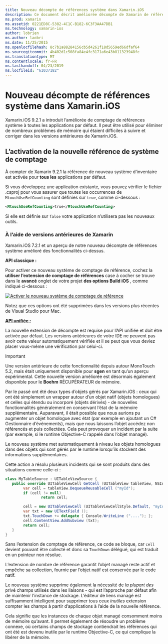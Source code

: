 ```yaml
---
title: Nouveau décompte de références système dans Xamarin.iOS
description: Ce document décrit améliorée décompte de Xamarin de références système, activée par défaut dans toutes les applications Xamarin.iOS.
ms.prod: xamarin
ms.assetid: 0221ED8C-5382-4C1C-B182-6C3F3AA47DB1
ms.technology: xamarin-ios
author: lobrien
ms.author: laobri
ms.date: 11/25/2015
ms.openlocfilehash: 8c7b1a88284156cb5d4261f18d5659ed66dfaf64
ms.sourcegitcommit: 4b402d1c508fa84e4fc3171a6e43b811323948fc
ms.translationtype: MT
ms.contentlocale: fr-FR
ms.lasthandoff: 04/23/2019
ms.locfileid: "61037182"
---
```

# <a name="new-reference-counting-system-in-xamarinios"></a>Nouveau décompte de références système dans Xamarin.iOS

Xamarin.iOS 9.2.1 a introduit l’améliorée de comptage de références système à toutes les applications par défaut. Il peut être utilisé pour éliminer de nombreux problèmes de mémoire qui étaient difficiles à suivre et corriger dans les versions antérieures de Xamarin.iOS.

## <a name="enabling-the-new-reference-counting-system"></a>L’activation de la nouvelle référence de système de comptage

À compter de Xamarin 9.2.1 la référence de nouveau système d’inventaire est activée pour **tous les** applications par défaut.

Si vous développez une application existante, vous pouvez vérifier le fichier .csproj pour vous assurer que toutes les occurrences de `MtouchUseRefCounting` sont définies sur `true`, comme ci-dessous :

```xml
<MtouchUseRefCounting>true</MtouchUseRefCounting>
```

Si elle est définie sur `false` votre application n’utilisera pas les nouveaux outils.

### <a name="using-older-versions-of-xamarin"></a>À l’aide de versions antérieures de Xamarin

Xamarin.iOS 7.2.1 et un aperçu de notre nouveau décompte de références système amélioré des fonctionnalités ci-dessus.

**API classique :**

Pour activer ce nouveau système de comptage de référence, cochez la **utiliser l’extension de comptage de références** case à cocher se trouve dans le **avancé** onglet de votre projet **des options Build iOS** , comme indiqué ci-dessous : 

[![](newrefcount-images/image1.png "Activer le nouveau système de comptage de référence")](newrefcount-images/image1.png#lightbox)

Notez que ces options ont été supprimées dans les versions plus récentes de Visual Studio pour Mac.

 **[API unifiée :](~/cross-platform/macios/unified/index.md)**

 La nouvelle extension de décompte est requise pour l’API unifiée et doit être activée par défaut. Les versions antérieures de votre IDE ne peuvent pas avoir cette valeur automatiquement vérifiée et il se peut que vous deviez placer vous-même une vérification par celui-ci.

    
> [!IMPORTANT]
> Une version antérieure de cette fonctionnalité depuis autour MonoTouch 5.2, mais était uniquement disponible pour **sgen** en tant qu’un aperçu expérimental. Cette nouvelle version améliorée est désormais également disponible pour le **Boehm** RÉCUPÉRATEUR de mémoire.


Par le passé ont été deux types d’objets gérés par Xamarin.iOS : ceux qui ont été simplement un wrapper autour d’un objet natif (objets homologues) et celles qui étendu ou incorporé (objets dérivés) - de nouvelles fonctionnalités généralement en conservant l’état de la mémoire supplémentaire. Auparavant, il était possible que nous aurions pu augmenter un objet homologue avec état (par exemple en ajoutant un C# Gestionnaire d’événements), mais que nous laissons l’objet accédez non référencés et puis collectées. Cela peut provoquer un incident par la suite (par exemple, si le runtime Objective-C rappelé dans l’objet managé).

Le nouveau système met automatiquement à niveau les objets homologues dans des objets qui sont gérés par le runtime lorsqu’ils stockent des informations supplémentaires.

Cette action a résolu plusieurs incidents qui se sont produits dans des situations comme celle-ci :

```csharp
class MyTableSource : UITableViewSource {
   public override UITableViewCell GetCell (UITableView tableView, NSIndexPath indexPath) {
        var cell = tableView.DequeueReusableCell ("myId");
        if (cell != null)
                return cell;

        cell = new UITableViewCell (UITableViewCellStyle.Default, "myId");
        var txt = new UITextField ();
        txt.TouchDown += delegate { Console.WriteLine ("...."); };
        cell.ContentView.AddSubview (txt);
        return cell;
   }
}
```

Sans l’extension de comptage de référence, ce code se bloque, car `cell` devient pouvant être collecté et donc sa `TouchDown` délégué, qui est traduit en un pointeur non résolue.

L’extension de nombre de référence garantit l’objet managé reste actif et empêche sa collection, fournie par l’objet natif est conservée par le code natif.

Le nouveau système supprime également la nécessité de *la plupart des* privé champs utilisés dans les liaisons - qui est l’approche par défaut afin de maintenir l’instance de stockage. L’éditeur de liens managé est suffisamment intelligent pour supprimer tous ceux *inutiles* extension compter les champs à partir d’applications à l’aide de la nouvelle référence.

Cela signifie que les instances de chaque objet managé consomment moins de mémoire qu’avant. Il permet également de résoudre un problème connexe, où certains champs de stockage contiendrait les références qui ont été est devenu inutile par le runtime Objective-C, ce qui complique la libérer de la mémoire.
